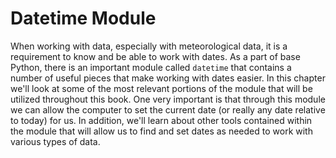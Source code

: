 # Datetime Module

When working with data, especially with meteorological data, it is a requirement
to know and be able to work with dates. As a part of base Python, there is an
important module called `datetime` that contains a number of useful pieces that
make working with dates easier. In this chapter we'll look at some of the most
relevant portions of the module that will be utilized throughout this book.
One very important is that through this module we can allow the computer to
set the current date (or really any date relative to today) for us. In
addition, we'll learn about other tools contained within the module that
will allow us to find and set dates as needed to work with various types of data.
